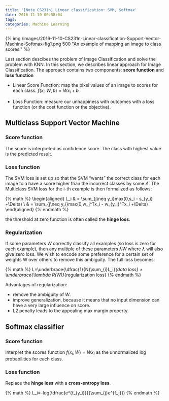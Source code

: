 ```yaml
---
title: '[Note CS231n] Linear classification: SVM, Softmax'
date: 2016-11-10 00:58:04
tags:
categories: Machine Learning
---
```

{% img /images/2016-11-10-CS231n-Linear-classification-Support-Vector-Machine-Softmax-fig1.png 500  "An example of mapping an image to class scores." %}
<!-- more -->

Last section descibes the problem of Image Classification and solve the problem with KNN. In this section, we describes linear approach for Image Classification. The approach contains two components: **score function** and **loss function**

- Linear Score Function: map the pixel values of an image to scores for each class. $f(x_i,W,b) = Wx_i+b$



- Loss Function: measure our unhappiness with outcomes with a loss function (or the cost function or the objective).


## Multiclass Support Vector Machine

### Score function
The score is interpreted as confidence score. The class with highest value is the predicted result.

### Loss function
The SVM loss is set up so that the SVM “wants” the correct class for each image to a have a score higher than the incorrect classes by some $\Delta$. The Multiclass SVM loss for the i-th example is then formalized as follows:


{% math %} 
\begin{aligned}
L_i  & =  \sum_{j\neq y_i}max(0,s_i - s_{y_i} +\Delta) \\
& =  \sum_{j\neq y_i}max(0,w_j^Tx_i - w_{y_i}^Tx_i +\Delta)
\end{aligned}
{% endmath %}

the threshold at zero function is often called the **hinge loss**.

### Regularization
 If some parameters $W$ correctly classify all examples (so loss is zero for each example), then any multiple of these parameters $\lambda W$ where $\lambda$ will also give zero loss. We wish to encode some preference for a certain set of weights W over others to remove this ambiguity. The full loss becomes:

 {% math %}
L=\underbrace{\dfrac{1}{N}\sum_{i}L_i}_{data loss} + \underbrace{\lambda R(W)}_{regularization loss}
 {% endmath %}

 Advantages of regularization:
 - remove the ambiguity of $W$.
 - improve generalization, because it means that no input dimension can have a very large influence on score.
 - L2 penalty leads to the appealing max margin property.

## Softmax classifier

### Score function
Interpret the scores function $f(x_i;W)=Wx_i$ as the unnormalized log probabilities for each class.

### Loss function
Replace the **hinge loss** with a **cross-entropy loss**.


 {% math %}
L_i=-log(\dfrac{e^{f_{y_i}}}{\sum_{j}e^{f_j}})
 {% endmath %}



